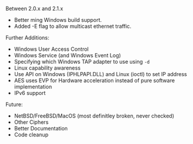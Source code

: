 
Between 2.0.x and 2.1.x

* Better ming Windows build support.
* Added -E flag to allow multicast ethernet traffic.

Further Additions:
* Windows User Access Control
* Windows Service (and Windows Event Log)
* Specifying which Windows TAP adapter to use using `-d`
* Linux capability awareness
* Use API on Windows (IPHLPAPI.DLL) and Linux (ioctl) to set IP address
* AES uses EVP for Hardware acceleration instead of pure software implementation
* IPv6 support

Future:
* NetBSD/FreeBSD/MacOS (most definitley broken, never checked)
* Other Ciphers
* Better Documentation
* Code cleanup
